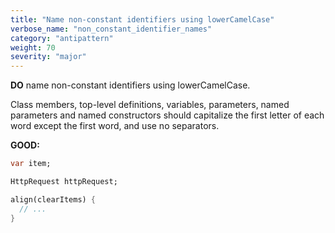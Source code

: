 ```yaml
---
title: "Name non-constant identifiers using lowerCamelCase"
verbose_name: "non_constant_identifier_names"
category: "antipattern"
weight: 70
severity: "major"
---
```

**DO** name non-constant identifiers using lowerCamelCase.

Class members, top-level definitions, variables, parameters, named parameters
and named constructors should capitalize the first letter of each word
except the first word, and use no separators.

**GOOD:**
```dart
var item;

HttpRequest httpRequest;

align(clearItems) {
  // ...
}
```


